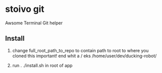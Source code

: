 stoivo git
==========

Awsome Terminal Git helper


Install
----------
1. change
full_root_path_to_repo to contain path to root to where you cloned this
important! end whit a /
eks /home/user/dev/ducking-robot/

2. run . ./install.sh in root of app
